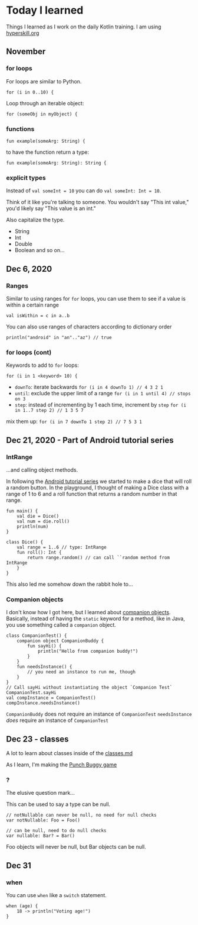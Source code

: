 # Today I learned

Things I learned as I work on the daily Kotlin training.
I am using [hyperskill.org](https://hyperskill.org/curriculum)

## November

### for loops

For loops are similar to Python.
```
for (i in 0..10) {
```

Loop through an iterable object:
```
for (someObj in myObject) {
```

### functions

```
fun example(someArg: String) {
```

to have the function return a type:

```
fun example(someArg: String): String {
```

### explicit types

Instead of `val someInt = 10` you can do `val someInt: Int = 10`.

Think of it like you're talking to someone. You wouldn't say
"This int value," you'd likely say "This value is an int."

Also capitalize the type.
* String
* Int
* Double
* Boolean
and so on...

## Dec 6, 2020

### Ranges

Similar to using ranges for `for` loops, you can use them
to see if a value is within a certain range
```
val isWithin = c in a..b
```

You can also use ranges of characters according to dictionary order
```
println("android" in "an".."az") // true
```

### for loops (cont)

Keywords to add to `for` loops:

```
for (i in 1 <keyword> 10) {
```

* `downTo`: iterate backwards
    `for (i in 4 downTo 1) // 4 3 2 1`
* `until`: exclude the upper limit of a range 
    `for (i in 1 until 4) // stops on 3`
* `step`: instead of incrementing by 1 each time, increment by `step`
    `for (i in 1..7 step 2) // 1 3 5 7`

mix them up: `for (i in 7 downTo 1 step 2) // 7 5 3 1`

## Dec 21, 2020 - Part of Android tutorial series

### IntRange 

...and calling object methods.

In following the [Android tutorial series](https://developer.android.com/courses) we started
to make a dice that will roll a random button. In the playground, I thought of making a 
Dice class with a range of 1 to 6 and a roll function that returns a random number in that range.

```
fun main() {
    val die = Dice()
    val num = die.roll()
    println(num)
}

class Dice() {
    val range = 1..6 // type: IntRange
    fun roll(): Int {
        return range.random() // can call ``random method from IntRange
    }
}
```

This also led me somehow down the rabbit hole to...

### Companion objects

I don't know how I got here, but I learned about [companion objects](https://blog.mindorks.com/companion-object-in-kotlin).
Basically, instead of having the `static` keyword for a method, like in Java, you use
something called a `companion` object.

```
class CompanionTest() {
    companion object CompanionBuddy {
        fun sayHi() {
            println("Hello from companion buddy!")
        }
    }
    fun needsInstance() {
        // you need an instance to run me, though
    }
}
// Call sayHi without instantiating the object `Companion Test`
CompanionTest.sayHi
val compInstance = CompanionTest()
compInstance.needsInstance() 
```

`CompanionBuddy` does not require an instance of `CompanionTest`
`needsInstance` *does* require an instance of `CompanionTest`

## Dec 23 - classes

A lot to learn about classes inside of the [classes.md](classes.md)

As I learn, I'm making the [Punch Buggy game](https://github.com/csisl/PunchBuggy-Kotlin)

### ? 

The elusive question mark...  

This can be used to say a type can be null.

```
// notNullable can never be null, no need for null checks
var notNullable: Foo = Foo()

// can be null, need to do null checks
var nullable: Bar? = Bar()
```

Foo objects will never be null, but Bar objects can be null. 

## Dec 31 

### when 

You can use `when` like a `switch` statement.

```
when (age) {
    18 -> println("Voting age!")
}
```
